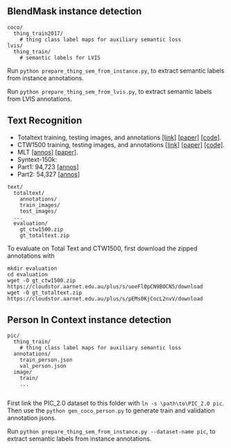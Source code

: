 ## BlendMask instance detection

```
coco/
  thing_train2017/
    # thing class label maps for auxiliary semantic loss
lvis/
  thing_train/
    # semantic labels for LVIS
```

Run `python prepare_thing_sem_from_instance.py`, to extract semantic labels from instance annotations.

Run `python prepare_thing_sem_from_lvis.py`, to extract semantic labels from LVIS annotations.

## Text Recognition

- Totaltext training, testing images, and annotations [[link]](https://universityofadelaide.box.com/shared/static/3eq5ti7z45qfq5gu96gg5t1xwh1yrrt7.zip) [[paper]](https://ieeexplore.ieee.org/abstract/document/8270088/) [[code]](https://github.com/cs-chan/Total-Text-Dataset). 
- CTW1500 training, testing images, and annotations [[link]](https://universityofadelaide.box.com/s/yb9red8pi9eszuzqompo593b6zhz87qw) [[paper]](https://www.sciencedirect.com/science/article/pii/S0031320319300664) [[code]](https://github.com/Yuliang-Liu/Curve-Text-Detector).
- MLT [[annos]](https://universityofadelaide.box.com/s/tsiimvp65tkf7dw1nuh8l71cjcs0fyif) [[paper]](https://ieeexplore.ieee.org/abstract/document/8270168).
- Syntext-150k: 
- Part1: 94,723 [[annos]](https://universityofadelaide.box.com/s/alta996w4fym6arh977h3k3xv55clhg3) 
- Part2: 54,327 [[annos]](https://universityofadelaide.box.com/s/7k7d6nvf951s4i01szs4udpu2yv5dlqe)

```
text/
  totaltext/
    annotations/
    train_images/
    test_images/
  ...
  evaluation/
    gt_ctw1500.zip
    gt_totaltext.zip
```

To evaluate on Total Text and CTW1500, first download the zipped annotations with

```
mkdir evaluation
cd evaluation
wget -O gt_ctw1500.zip https://cloudstor.aarnet.edu.au/plus/s/uoeFl0pCN9BOCN5/download
wget -O gt_totaltext.zip https://cloudstor.aarnet.edu.au/plus/s/pEMs0KjCocL2nvV/download
```

## Person In Context instance detection

```
pic/
  thing_train/
    # thing class label maps for auxiliary semantic loss
  annotations/
    train_person.json
    val_person.json
  image/
    train/
    ...
  
```

First link the PIC_2.0 dataset to this folder with `ln -s \path\to\PIC_2.0 pic`. Then use the `python gen_coco_person.py` to generate train and validation annotation jsons.

Run `python prepare_thing_sem_from_instance.py --dataset-name pic`, to extract semantic labels from instance annotations.
